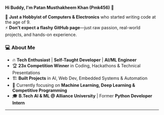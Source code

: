 **Hi Buddy, I'm Patan Musthakheem Khan (Pmk456)** 👋  

🚀 **Just a Hobbyist of Computers & Electronics** who started writing code at the age of 9.  
⚡ **Don't expect a flashy GitHub page**—just raw passion, real-world projects, and hands-on experience.  

### 💻 About Me  

- 🔥 **Tech Enthusiast** | **Self-Taught Developer** | **AI/ML Engineer**  
- 🏆 **23x Competition Winner** in Coding, Hackathons & Technical Presentations  
- 🏗️ **Built Projects** in AI, Web Dev, Embedded Systems & Automation
- 🎯 Currently focusing on **Machine Learning, Deep Learning & Competitive Programming**  
- 🎓 **B.Tech AI & ML @ Alliance University** | Former **Python Developer Intern**

---
